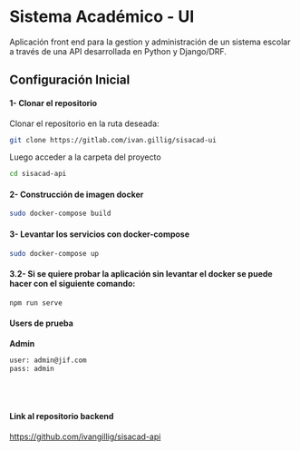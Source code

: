 # Sistema Académico - UI

Aplicación front end para la gestion y administración de un sistema escolar a través de una API desarrollada en Python y Django/DRF.

## Configuración Inicial

#### 1- Clonar el repositorio
Clonar el repositorio en la ruta deseada:
```sh
git clone https://gitlab.com/ivan.gillig/sisacad-ui
```
Luego acceder a la carpeta del proyecto 
```sh
cd sisacad-api
```

#### 2- Construcción de imagen docker
```sh
sudo docker-compose build
```
#### 3- Levantar los servicios con docker-compose
```sh
sudo docker-compose up
```
#### 3.2- Si se quiere probar la aplicación sin levantar el docker se puede hacer con el siguiente comando:
```sh
npm run serve
```
#### Users de prueba
**Admin**
```sh
user: admin@jif.com
pass: admin
```

<br>
<br>

#### Link al repositorio backend
https://github.com/ivangillig/sisacad-api
